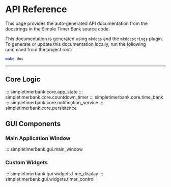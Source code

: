 # API Reference

This page provides the auto-generated API documentation from the docstrings in the Simple Timer Bank source code.

This documentation is generated using `mkdocs` and the `mkdocstrings` plugin. To generate or update this documentation locally, run the following command from the project root:

```bash
make doc
```

---

## Core Logic

::: simpletimerbank.core.app_state
::: simpletimerbank.core.countdown_timer
::: simpletimerbank.core.time_bank
::: simpletimerbank.core.notification_service
::: simpletimerbank.core.persistence

## GUI Components

### Main Application Window

::: simpletimerbank.gui.main_window

### Custom Widgets

::: simpletimerbank.gui.widgets.time_display
::: simpletimerbank.gui.widgets.timer_control 